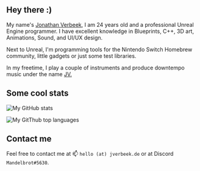 ## Hey there :)
My name's [Jonathan Verbeek](https://jverbeek.de), I am 24 years old and a professional Unreal Engine programmer. I have excellent knowledge in Blueprints, C++, 3D art, Animations, Sound, and UI/UX design.

Next to Unreal, I'm programming tools for the Nintendo Switch Homebrew community, little gadgets or just some test libraries.

In my freetime, I play a couple of instruments and produce downtempo music under the name [JV.](https://open.spotify.com/artist/7qcMJZISlokJmna3E98daq?si=eLUyRIhFRBaQF8BA0SbaqA&dl_branch=1)

## Some cool stats
![My GitHub stats](https://github-readme-stats.vercel.app/api?username=iUltimateLP&count_private=true&show_icons=true&theme=dark)

![My GitThub top languages](https://github-readme-stats.vercel.app/api/top-langs/?username=iUltimateLP&theme=dark&layout=compact)

## Contact me
Feel free to contact me at 📫 `hello (at) jverbeek.de` or at Discord `Mandelbrot#5630`.
